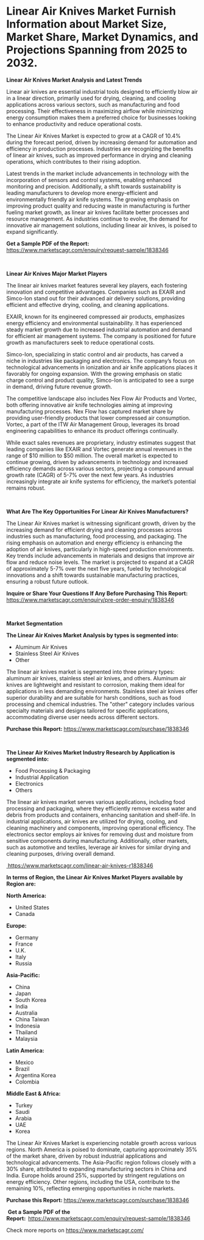 <p><h1>Linear Air Knives Market Furnish Information about Market Size, Market Share, Market Dynamics, and Projections Spanning from 2025 to 2032.</h1></p><p><strong>Linear Air Knives Market Analysis and Latest Trends</strong></p>
<p><p>Linear air knives are essential industrial tools designed to efficiently blow air in a linear direction, primarily used for drying, cleaning, and cooling applications across various sectors, such as manufacturing and food processing. Their effectiveness in maximizing airflow while minimizing energy consumption makes them a preferred choice for businesses looking to enhance productivity and reduce operational costs.</p><p>The Linear Air Knives Market is expected to grow at a CAGR of 10.4% during the forecast period, driven by increasing demand for automation and efficiency in production processes. Industries are recognizing the benefits of linear air knives, such as improved performance in drying and cleaning operations, which contributes to their rising adoption.</p><p>Latest trends in the market include advancements in technology with the incorporation of sensors and control systems, enabling enhanced monitoring and precision. Additionally, a shift towards sustainability is leading manufacturers to develop more energy-efficient and environmentally friendly air knife systems. The growing emphasis on improving product quality and reducing waste in manufacturing is further fueling market growth, as linear air knives facilitate better processes and resource management. As industries continue to evolve, the demand for innovative air management solutions, including linear air knives, is poised to expand significantly.</p></p>
<p><strong>Get a Sample PDF of the Report:&nbsp;</strong> <a href="https://www.marketscagr.com/enquiry/request-sample/1838346?utm_campaign=2463&utm_medium=2&utm_source=Github&utm_content=ia&utm_term=28022025&utm_id=linear-air-knives">https://www.marketscagr.com/enquiry/request-sample/1838346</a></p>
<p>&nbsp;</p>
<p><strong>Linear Air Knives Major Market Players</strong></p>
<p><p>The linear air knives market features several key players, each fostering innovation and competitive advantages. Companies such as EXAIR and Simco-Ion stand out for their advanced air delivery solutions, providing efficient and effective drying, cooling, and cleaning applications. </p><p>EXAIR, known for its engineered compressed air products, emphasizes energy efficiency and environmental sustainability. It has experienced steady market growth due to increased industrial automation and demand for efficient air management systems. The company is positioned for future growth as manufacturers seek to reduce operational costs.</p><p>Simco-Ion, specializing in static control and air products, has carved a niche in industries like packaging and electronics. The company’s focus on technological advancements in ionization and air knife applications places it favorably for ongoing expansion. With the growing emphasis on static charge control and product quality, Simco-Ion is anticipated to see a surge in demand, driving future revenue growth.</p><p>The competitive landscape also includes Nex Flow Air Products and Vortec, both offering innovative air knife technologies aiming at improving manufacturing processes. Nex Flow has captured market share by providing user-friendly products that lower compressed air consumption. Vortec, a part of the ITW Air Management Group, leverages its broad engineering capabilities to enhance its product offerings continually.</p><p>While exact sales revenues are proprietary, industry estimates suggest that leading companies like EXAIR and Vortec generate annual revenues in the range of $10 million to $50 million. The overall market is expected to continue growing, driven by advancements in technology and increased efficiency demands across various sectors, projecting a compound annual growth rate (CAGR) of 5-7% over the next few years. As industries increasingly integrate air knife systems for efficiency, the market’s potential remains robust.</p></p>
<p>&nbsp;</p>
<p><strong>What Are The Key Opportunities For Linear Air Knives Manufacturers?</strong></p>
<p><p>The Linear Air Knives market is witnessing significant growth, driven by the increasing demand for efficient drying and cleaning processes across industries such as manufacturing, food processing, and packaging. The rising emphasis on automation and energy efficiency is enhancing the adoption of air knives, particularly in high-speed production environments. Key trends include advancements in materials and designs that improve air flow and reduce noise levels. The market is projected to expand at a CAGR of approximately 5-7% over the next five years, fueled by technological innovations and a shift towards sustainable manufacturing practices, ensuring a robust future outlook.</p></p>
<p><strong>Inquire or Share Your Questions If Any Before Purchasing This Report:</strong> <a href="https://www.marketscagr.com/enquiry/pre-order-enquiry/1838346?utm_campaign=2463&utm_medium=2&utm_source=Github&utm_content=ia&utm_term=28022025&utm_id=linear-air-knives">https://www.marketscagr.com/enquiry/pre-order-enquiry/1838346</a></p>
<p>&nbsp;</p>
<p><strong>Market Segmentation</strong></p>
<p><strong>The Linear Air Knives Market Analysis by types is segmented into:</strong></p>
<p><ul><li>Aluminum Air Knives</li><li>Stainless Steel Air Knives</li><li>Other</li></ul></p>
<p><p>The linear air knives market is segmented into three primary types: aluminum air knives, stainless steel air knives, and others. Aluminum air knives are lightweight and resistant to corrosion, making them ideal for applications in less demanding environments. Stainless steel air knives offer superior durability and are suitable for harsh conditions, such as food processing and chemical industries. The "other" category includes various specialty materials and designs tailored for specific applications, accommodating diverse user needs across different sectors.</p></p>
<p><strong>Purchase this Report:&nbsp;</strong><a href="https://www.marketscagr.com/purchase/1838346?utm_campaign=2463&utm_medium=2&utm_source=Github&utm_content=ia&utm_term=28022025&utm_id=linear-air-knives">https://www.marketscagr.com/purchase/1838346</a></p>
<p>&nbsp;</p>
<p><strong>The Linear Air Knives Market Industry Research by Application is segmented into:</strong></p>
<p><ul><li>Food Processing & Packaging</li><li>Industrial Application</li><li>Electronics</li><li>Others</li></ul></p>
<p><p>The linear air knives market serves various applications, including food processing and packaging, where they efficiently remove excess water and debris from products and containers, enhancing sanitation and shelf-life. In industrial applications, air knives are utilized for drying, cooling, and cleaning machinery and components, improving operational efficiency. The electronics sector employs air knives for removing dust and moisture from sensitive components during manufacturing. Additionally, other markets, such as automotive and textiles, leverage air knives for similar drying and cleaning purposes, driving overall demand.</p></p>
<p><a href="https://www.marketscagr.com/linear-air-knives-r1838346?utm_campaign=2463&utm_medium=2&utm_source=Github&utm_content=ia&utm_term=28022025&utm_id=linear-air-knives">&nbsp;https://www.marketscagr.com/linear-air-knives-r1838346</a></p>
<p><strong>In terms of Region, the Linear Air Knives Market Players available by Region are:</strong></p>
<p>
    <p> <strong> North America: </strong>
        <ul>
            <li>United States</li>
            <li>Canada</li>
        </ul>
        </p> 
    <p> <strong> Europe: </strong>
        <ul>
            <li>Germany</li>
            <li>France</li>
            <li>U.K.</li>
            <li>Italy</li>
            <li>Russia</li>
        </ul>
        </p> 
    <p> <strong> Asia-Pacific: </strong>
        <ul>
            <li>China</li>
            <li>Japan</li>
            <li>South Korea</li>
            <li>India</li>
            <li>Australia</li>
            <li>China Taiwan</li>
            <li>Indonesia</li>
            <li>Thailand</li>
            <li>Malaysia</li>
        </ul>
        </p> 
    <p> <strong> Latin America: </strong>
        <ul>
            <li>Mexico</li>
            <li>Brazil</li>
            <li>Argentina Korea</li>
            <li>Colombia</li>
        </ul>
        </p> 
    <p> <strong> Middle East & Africa: </strong>
        <ul>
            <li>Turkey</li>
            <li>Saudi</li>
            <li>Arabia</li>
            <li>UAE</li>
            <li>Korea</li>
        </ul>
    </p>
    </p>
<p><p>The Linear Air Knives Market is experiencing notable growth across various regions. North America is poised to dominate, capturing approximately 35% of the market share, driven by robust industrial applications and technological advancements. The Asia-Pacific region follows closely with a 30% share, attributed to expanding manufacturing sectors in China and India. Europe holds around 25%, supported by stringent regulations on energy efficiency. Other regions, including the USA, contribute to the remaining 10%, reflecting emerging opportunities in niche markets.</p></p>
<p><strong>Purchase this Report: </strong><a href="https://www.marketscagr.com/purchase/1838346?utm_campaign=2463&utm_medium=2&utm_source=Github&utm_content=ia&utm_term=28022025&utm_id=linear-air-knives">https://www.marketscagr.com/purchase/1838346</a></p>
<p>&nbsp;<strong>Get a Sample PDF of the Report:&nbsp;&nbsp;</strong><a href="https://www.marketscagr.com/enquiry/request-sample/1838346?utm_campaign=2463&utm_medium=2&utm_source=Github&utm_content=ia&utm_term=28022025&utm_id=linear-air-knives">https://www.marketscagr.com/enquiry/request-sample/1838346</a></p>
<p><strong></strong></p>
<p>Check more reports on <a href="https://www.marketscagr.com/?utm_campaign=2463&utm_medium=2&utm_source=Github&utm_content=ia&utm_term=28022025&utm_id=linear-air-knives">https://www.marketscagr.com/</a></p>